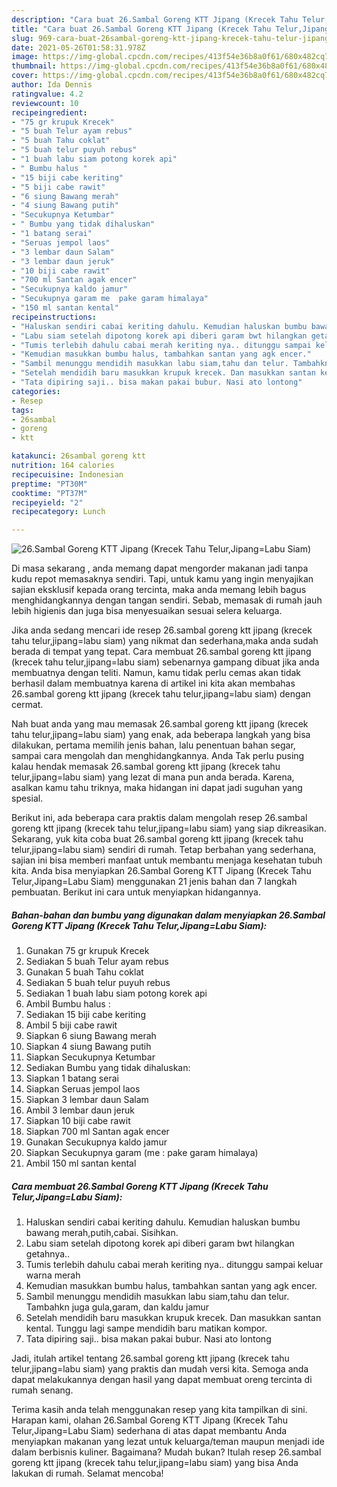 ```yaml
---
description: "Cara buat 26.Sambal Goreng KTT Jipang (Krecek Tahu Telur,Jipang=Labu Siam) yang nikmat dan Mudah Dibuat"
title: "Cara buat 26.Sambal Goreng KTT Jipang (Krecek Tahu Telur,Jipang=Labu Siam) yang nikmat dan Mudah Dibuat"
slug: 969-cara-buat-26sambal-goreng-ktt-jipang-krecek-tahu-telur-jipanglabu-siam-yang-nikmat-dan-mudah-dibuat
date: 2021-05-26T01:58:31.978Z
image: https://img-global.cpcdn.com/recipes/413f54e36b8a0f61/680x482cq70/26sambal-goreng-ktt-jipang-krecek-tahu-telurjipanglabu-siam-foto-resep-utama.jpg
thumbnail: https://img-global.cpcdn.com/recipes/413f54e36b8a0f61/680x482cq70/26sambal-goreng-ktt-jipang-krecek-tahu-telurjipanglabu-siam-foto-resep-utama.jpg
cover: https://img-global.cpcdn.com/recipes/413f54e36b8a0f61/680x482cq70/26sambal-goreng-ktt-jipang-krecek-tahu-telurjipanglabu-siam-foto-resep-utama.jpg
author: Ida Dennis
ratingvalue: 4.2
reviewcount: 10
recipeingredient:
- "75 gr krupuk Krecek"
- "5 buah Telur ayam rebus"
- "5 buah Tahu coklat"
- "5 buah telur puyuh rebus"
- "1 buah labu siam potong korek api"
- " Bumbu halus "
- "15 biji cabe keriting"
- "5 biji cabe rawit"
- "6 siung Bawang merah"
- "4 siung Bawang putih"
- "Secukupnya Ketumbar"
- " Bumbu yang tidak dihaluskan"
- "1 batang serai"
- "Seruas jempol laos"
- "3 lembar daun Salam"
- "3 lembar daun jeruk"
- "10 biji cabe rawit"
- "700 ml Santan agak encer"
- "Secukupnya kaldo jamur"
- "Secukupnya garam me  pake garam himalaya"
- "150 ml santan kental"
recipeinstructions:
- "Haluskan sendiri cabai keriting dahulu. Kemudian haluskan bumbu bawang merah,putih,cabai. Sisihkan."
- "Labu siam setelah dipotong korek api diberi garam bwt hilangkan getahnya.."
- "Tumis terlebih dahulu cabai merah keriting nya.. ditunggu sampai keluar warna merah"
- "Kemudian masukkan bumbu halus, tambahkan santan yang agk encer."
- "Sambil menunggu mendidih masukkan labu siam,tahu dan telur. Tambahkn juga gula,garam, dan kaldu jamur"
- "Setelah mendidih baru masukkan krupuk krecek. Dan masukkan santan kental. Tunggu lagi sampe mendidih baru matikan kompor."
- "Tata dipiring saji.. bisa makan pakai bubur. Nasi ato lontong"
categories:
- Resep
tags:
- 26sambal
- goreng
- ktt

katakunci: 26sambal goreng ktt 
nutrition: 164 calories
recipecuisine: Indonesian
preptime: "PT30M"
cooktime: "PT37M"
recipeyield: "2"
recipecategory: Lunch

---
```



![26.Sambal Goreng KTT Jipang (Krecek Tahu Telur,Jipang=Labu Siam)](https://img-global.cpcdn.com/recipes/413f54e36b8a0f61/680x482cq70/26sambal-goreng-ktt-jipang-krecek-tahu-telurjipanglabu-siam-foto-resep-utama.jpg)

Di masa  sekarang , anda memang dapat mengorder makanan jadi tanpa kudu repot memasaknya sendiri. Tapi, untuk kamu yang ingin menyajikan sajian eksklusif kepada orang tercinta, maka anda memang lebih bagus menghidangkannya dengan tangan sendiri. Sebab, memasak di rumah jauh lebih higienis dan juga bisa menyesuaikan sesuai selera keluarga.

Jika anda sedang mencari ide resep 26.sambal goreng ktt jipang (krecek tahu telur,jipang=labu siam) yang nikmat dan sederhana,maka anda sudah berada di tempat yang tepat. Cara membuat 26.sambal goreng ktt jipang (krecek tahu telur,jipang=labu siam)  sebenarnya gampang dibuat jika anda membuatnya dengan teliti. Namun, kamu tidak perlu cemas akan tidak berhasil dalam membuatnya 
karena di artikel ini kita akan membahas 26.sambal goreng ktt jipang (krecek tahu telur,jipang=labu siam) dengan cermat.  



Nah buat anda yang mau memasak 26.sambal goreng ktt jipang (krecek tahu telur,jipang=labu siam) yang enak, ada beberapa langkah yang bisa dilakukan, pertama memilih jenis bahan, lalu penentuan bahan segar, sampai cara mengolah dan menghidangkannya. Anda Tak perlu pusing kalau hendak memasak 26.sambal goreng ktt jipang (krecek tahu telur,jipang=labu siam) yang lezat di mana pun anda berada. Karena, asalkan kamu  tahu triknya, maka hidangan ini dapat jadi suguhan yang spesial.

Berikut ini, ada beberapa cara praktis  dalam mengolah resep 26.sambal goreng ktt jipang (krecek tahu telur,jipang=labu siam) yang siap dikreasikan. Sekarang, yuk kita coba buat 26.sambal goreng ktt jipang (krecek tahu telur,jipang=labu siam) sendiri di rumah. Tetap berbahan yang sederhana, sajian ini bisa memberi manfaat untuk membantu menjaga kesehatan tubuh kita. Anda bisa menyiapkan 26.Sambal Goreng KTT Jipang (Krecek Tahu Telur,Jipang=Labu Siam) menggunakan 21 jenis bahan dan 7 langkah pembuatan. Berikut ini cara untuk menyiapkan hidangannya.

<!--inarticleads1-->

##### Bahan-bahan dan bumbu yang digunakan dalam menyiapkan 26.Sambal Goreng KTT Jipang (Krecek Tahu Telur,Jipang=Labu Siam):

1. Gunakan 75 gr krupuk Krecek
1. Sediakan 5 buah Telur ayam rebus
1. Gunakan 5 buah Tahu coklat
1. Sediakan 5 buah telur puyuh rebus
1. Sediakan 1 buah labu siam potong korek api
1. Ambil  Bumbu halus :
1. Sediakan 15 biji cabe keriting
1. Ambil 5 biji cabe rawit
1. Siapkan 6 siung Bawang merah
1. Siapkan 4 siung Bawang putih
1. Siapkan Secukupnya Ketumbar
1. Sediakan  Bumbu yang tidak dihaluskan:
1. Siapkan 1 batang serai
1. Siapkan Seruas jempol laos
1. Siapkan 3 lembar daun Salam
1. Ambil 3 lembar daun jeruk
1. Siapkan 10 biji cabe rawit
1. Siapkan 700 ml Santan agak encer
1. Gunakan Secukupnya kaldo jamur
1. Siapkan Secukupnya garam (me : pake garam himalaya)
1. Ambil 150 ml santan kental




<!--inarticleads2-->

##### Cara membuat 26.Sambal Goreng KTT Jipang (Krecek Tahu Telur,Jipang=Labu Siam):

1. Haluskan sendiri cabai keriting dahulu. Kemudian haluskan bumbu bawang merah,putih,cabai. Sisihkan.
1. Labu siam setelah dipotong korek api diberi garam bwt hilangkan getahnya..
1. Tumis terlebih dahulu cabai merah keriting nya.. ditunggu sampai keluar warna merah
1. Kemudian masukkan bumbu halus, tambahkan santan yang agk encer.
1. Sambil menunggu mendidih masukkan labu siam,tahu dan telur. Tambahkn juga gula,garam, dan kaldu jamur
1. Setelah mendidih baru masukkan krupuk krecek. Dan masukkan santan kental. Tunggu lagi sampe mendidih baru matikan kompor.
1. Tata dipiring saji.. bisa makan pakai bubur. Nasi ato lontong




Jadi, itulah artikel tentang  26.sambal goreng ktt jipang (krecek tahu telur,jipang=labu siam)  yang praktis dan mudah versi kita. Semoga anda dapat melakukannya dengan hasil yang dapat membuat oreng tercinta di rumah senang. 

Terima kasih anda telah menggunakan resep yang kita tampilkan di sini. Harapan kami, olahan  26.Sambal Goreng KTT Jipang (Krecek Tahu Telur,Jipang=Labu Siam) sederhana di atas dapat membantu Anda menyiapkan makanan yang lezat untuk keluarga/teman maupun menjadi ide dalam berbisnis kuliner. Bagaimana? Mudah bukan? Itulah resep 26.sambal goreng ktt jipang (krecek tahu telur,jipang=labu siam) yang bisa Anda lakukan di rumah. Selamat mencoba!

